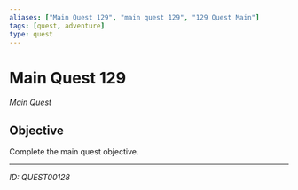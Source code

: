 ```yaml
---
aliases: ["Main Quest 129", "main quest 129", "129 Quest Main"]
tags: [quest, adventure]
type: quest
---
```


# Main Quest 129

*Main Quest*

## Objective
Complete the main quest objective.

---
*ID: QUEST00128*